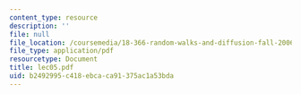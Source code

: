 ```yaml
---
content_type: resource
description: ''
file: null
file_location: /coursemedia/18-366-random-walks-and-diffusion-fall-2006/b2492995c418ebcaca91375ac1a53bda_lec05.pdf
file_type: application/pdf
resourcetype: Document
title: lec05.pdf
uid: b2492995-c418-ebca-ca91-375ac1a53bda
---
```

